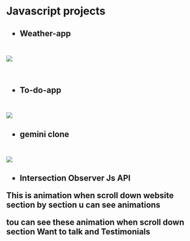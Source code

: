 # Javascript projects
<div>
<h2><ul><li>Weather-app</li></ul>
<br>
<img src="https://i.imgur.com/rYonLit.png"/></a>
</h2>
<br>
</div>

<div>
<h2><ul><li>To-do-app</li></ul>
<br>
<img src="https://i.imgur.com/M2yx1CB.png"/></a></a>
</h2>
</div>

<div>
<h2><ul><li>gemini clone</li></ul>
<br>
<img src="https://i.imgur.com/Er68ztr.png"/></a></a>
</h2>
</div>

<div>
<h2><ul><li>Intersection Observer Js API</li></ul>
<p>This is animation when scroll down website section by section u can see animations</p>
<p>tou can see these animation when scroll down section Want to talk and Testimonials</p>


<br>
<img src=""/></a></a>
</h2>
</div>
